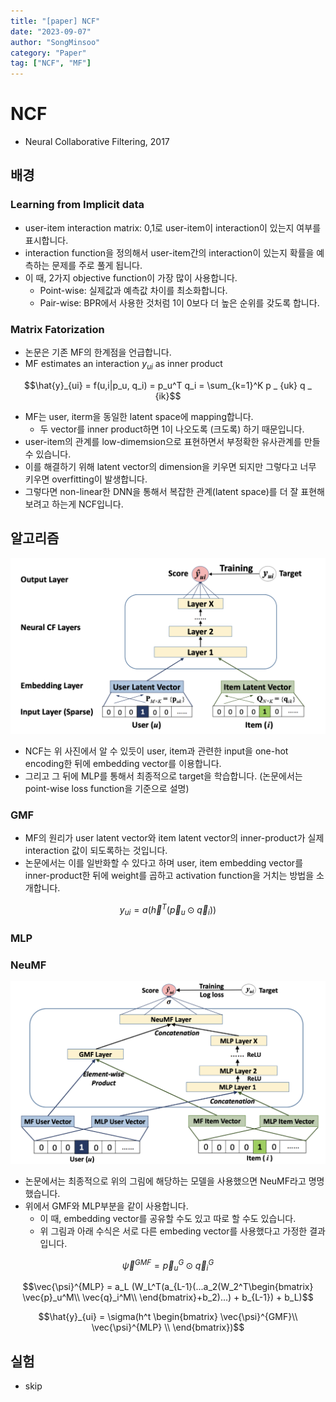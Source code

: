 ```yaml
---
title: "[paper] NCF"
date: "2023-09-07"
author: "SongMinsoo"
category: "Paper"
tag: ["NCF", "MF"]
---
```


# NCF
- Neural Collaborative Filtering, 2017

## 배경
### Learning from Implicit data
- user-item interaction matrix: 0,1로 user-item이 interaction이 있는지 여부를 표시합니다.
- interaction function을 정의해서 user-item간의 interaction이 있는지 확률을 예측하는 문제를 주로 풀게 됩니다.
- 이 때, 2가지 objective function이 가장 많이 사용합니다.
  - Point-wise: 실제값과 예측값 차이를 최소화합니다.
  - Pair-wise: BPR에서 사용한 것처럼 1이 0보다 더 높은 순위를 갖도록 합니다.

### Matrix Fatorization
- 논문은 기존 MF의 한계점을 언급합니다.
- MF estimates an interaction $y_{ui}$ as inner product

$$\hat{y}_{ui} = f(u,i|p_u, q_i) = p_u^T q_i = \sum_{k=1}^K p _ {uk} q _ {ik}$$

- MF는 user, iterm을 동일한 latent space에 mapping합니다.
  - 두 vector를 inner product하면 1이 나오도록 (크도록) 하기 때문입니다.
- user-item의 관계를 low-dimemsion으로 표현하면서 부정확한 유사관계를 만들 수 있습니다.
- 이를 해결하기 위해 latent vector의 dimension을 키우면 되지만 그렇다고 너무 키우면 overfitting이 발생합니다.
- 그렇다면 non-linear한 DNN을 통해서 복잡한 관계(latent space)를 더 잘 표현해보려고 하는게 NCF입니다.

## 알고리즘
![img](../image/image_paper/NCF_1.png)

- NCF는 위 사진에서 알 수 있듯이 user, item과 관련한 input을 one-hot encoding한 뒤에 embedding vector를 이용합니다.
- 그리고 그 뒤에 MLP를 통해서 최종적으로 target을 학습합니다. (논문에서는 point-wise loss function을 기준으로 설명)

### GMF
- MF의 원리가 user latent vector와 item latent vector의 inner-product가 실제 interaction 값이 되도록하는 것입니다.
- 논문에서는 이를 일반화할 수 있다고 하며 user, item embedding vector를 inner-product한 뒤에 weight를 곱하고 activation function을 거치는 방법을 소개합니다.

$$y _ {ui} = a(\vec{h}^T (\vec{p}_u \odot \vec{q}_i))$$

### MLP


### NeuMF

![img](../image/image_paper/NCF_2.png)

- 논문에서는 최종적으로 위의 그림에 해당하는 모델을 사용했으면 NeuMF라고 명명했습니다.
- 위에서 GMF와 MLP부분을 같이 사용합니다.
  - 이 때, embedding vector를 공유할 수도 있고 따로 할 수도 있습니다.
  - 위 그림과 아래 수식은 서로 다른 embeding vector를 사용했다고 가정한 결과입니다.

$$\vec{\psi}^{GMF} = \vec{p}_u^G \odot \vec{q}_i^G$$

$$\vec{\psi}^{MLP} = a_L (W_L^T(a_{L-1}(...a_2(W_2^T\begin{bmatrix} \vec{p}_u^M\\ \vec{q}_i^M\\ \end{bmatrix}+b_2)...) + b_{L-1}) + b_L)$$

$$\hat{y}_{ui} = \sigma(h^t \begin{bmatrix} \vec{\psi}^{GMF}\\ \vec{\psi}^{MLP} \\ \end{bmatrix})$$

## 실험
- skip
